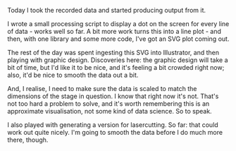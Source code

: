 Today I took the recorded data and started producing output from it.

I wrote a small processing script to display a dot on the screen for every line
of data - works well so far. A bit more work turns this into a line plot - and
then, with one library and some more code, I've got an SVG plot coming out.

The rest of the day was spent ingesting this SVG into Illustrator, and then
playing with graphic design. Discoveries here: the graphic design will take
a bit of time, but I'd like it to be nice, and it's feeling a bit crowded right
now; also, it'd be nice to smooth the data out a bit.

And, I realise, I need to make sure the data is scaled to match the dimensions
of the stage in question. I know that right now it's not. That's not too hard
a problem to solve, and it's worth remembering this is an approximate
visualisation, not some kind of data science. So to speak.

I also played with generating a version for lasercutting. So far: that could
work out quite nicely. I'm going to smooth the data before I do much more
there, though.
